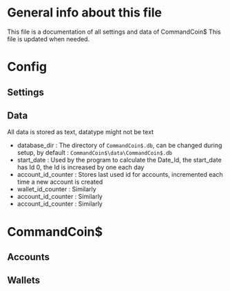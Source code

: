 # General info about this file
This file is a documentation of all settings and data of CommandCoin$
This file is updated when needed. 

# Config
## Settings

## Data
All data is stored as text, datatype might not be text

- database_dir : 
The directory of `CommandCoin$.db`, can be changed during setup, by default : `CommandCoin$\data\CommandCoin$.db`
- start_date :
Used by the program to calculate the Date_Id, the start_date has Id 0, the Id is increased by one each day
- account_id_counter : 
Stores last used id for accounts, incremented each time a new account is created
- wallet_id_counter : 
Similarly
- account_id_counter : 
Similarly
- account_id_counter : 
Similarly
# CommandCoin$
## Accounts
## Wallets
